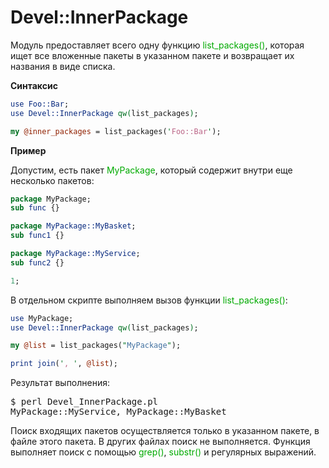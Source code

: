 ﻿# Devel::InnerPackage

Модуль предоставляет всего одну функцию <font color="#00aa00">list_packages()</font>, которая ищет все вложенные пакеты в указанном пакете и возвращает их названия в виде списка.

**Синтаксис**

```perl
use Foo::Bar;
use Devel::InnerPackage qw(list_packages);

my @inner_packages = list_packages('Foo::Bar');
```

**Пример**

Допустим, есть пакет <font color="#00aa00">MyPackage</font>, который содержит внутри еще несколько пакетов:

```perl
package MyPackage;
sub func {}

package MyPackage::MyBasket;
sub func1 {}

package MyPackage::MyService;
sub func2 {}

1;
```

В отдельном скрипте выполняем вызов функции <font color="#00aa00">list_packages()</font>:

```perl
use MyPackage;
use Devel::InnerPackage qw(list_packages);

my @list = list_packages("MyPackage");

print join(', ', @list);
```

Результат выполнения:
<pre>
$ perl Devel_InnerPackage.pl
MyPackage::MyService, MyPackage::MyBasket
</pre>
Поиск входящих пакетов осуществляется только в указанном пакете, в файле этого пакета. В других файлах поиск не выполняется. Функция выполняет поиск с помощью <font color="#00aa00">grep()</font>, <font color="#00aa00">substr()</font> и регулярных выражений.

